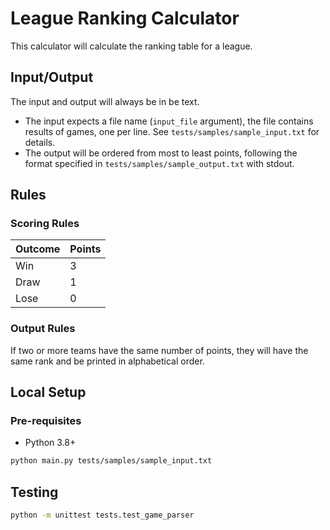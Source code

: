 # League Ranking Calculator

This calculator will calculate the ranking table for a league.

## Input/Output

The input and output will always be in be text.

- The input expects a file name (`input_file` argument), the file contains results of games, one per line. See `tests/samples/sample_input.txt` for details.
- The output will be ordered from most to least points, following the format specified in
`tests/samples/sample_output.txt` with stdout.

## Rules

### Scoring Rules

| Outcome  | Points  |
| -------- | ------- |
| Win      | 3       |
| Draw     | 1       |
| Lose     | 0       |

### Output Rules

If two or more teams have the same number of points, they will have the same rank and be
printed in alphabetical order.

## Local Setup

### Pre-requisites

- Python 3.8+

```sh
python main.py tests/samples/sample_input.txt
```

## Testing

```sh
python -m unittest tests.test_game_parser
```
